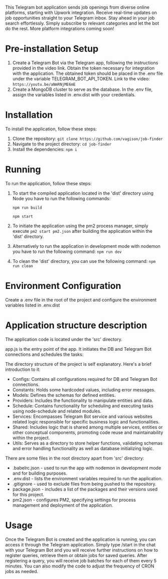 This Telegram bot application sends job openings from diverse online platforms, starting with Upwork integration.
Receive real-time updates on job opportunities straight to your Telegram inbox.
Stay ahead in your job search effortlessly.
Simply subscribe to relevant categories and let the bot do the rest.
More platform integrations coming soon!

# Pre-installation Setup
1. Create a Telegram Bot via the Telegram app, following the instructions provided in the video link. Obtain the token necessary for integration with the application. The obtained token should be placed in the .env file under the variable TELEGRAM_BOT_API_TOKEN.
Link to the video: ```https://youtu.be/aNmRNjME6mE```
2. Create a MongoDB cluster to serve as the database. In the .env file, assign the variables listed in .env.dist with your credentials.

# Installation
To install the application, follow these steps:
1. Clone the repository: ```git clone https://github.com/vagison/job-finder```
2. Navigate to the project directory: ```cd job-finder```
3. Install the dependencies: ```npm i```

# Running
To run the application, follow these steps:
1. To start the compiled application located in the 'dist' directory using Node you have to run the following commands:

    ```npm run build```
   
    ```npm start```
2. To initiate the application using the pm2 process manager, simply execute ```pm2 start pm2.json``` after building the application within the 'dist' directory.
3. Alternatively to run the application in development mode with nodemon you have to run the following command: ```npm run dev```
4. To clean the 'dist' directory, you can use the following command: ```npm run clean```

# Environment Configuration
Create a .env file in the root of the project and configure the environment variables listed in .env.dist

# Application structure description
The application code is located under the 'src' directory.

app.js is the entry point of the app. It initiates the DB and Telegram Bot connections and schedules the tasks:

The directory structure of the project is self explanatory. Here's a brief introduction to it:
* Configs: Contains all configurations required for DB and Telegram Bot connections.
* Constants: Holds some hardcoded values, including error messages.
* Models: Defines the schemas for defined entities.
* Providers: Includes the functionality to manipulate entities and data.
* Schedule: Contains functionality for scheduling and executing tasks using node-schedule and related modules.
* Services: Encompasses Telegram Bot service and various websites related logic responsible for specific business logic and functionalities.
* Shared: Includes logic that is shared among multiple services, entities or other conceptual components, promoting code reuse and maintainability within the project.
* Utils: Serves as a directory to store helper functions, validating schemas and error handling functionality as well as database initializing logic.

There are some files in the root directory apart from 'src' directory:
* .babelrc.json - used to run the app with nodemon in development mode and for building purposes.
* .env.dist - lists the environment variables required to run the application.
* .gitignore - used to exclude files from being pushed to the repository.
* package.json - includes a list of the packages and their versions used for this project.
* pm2.json - configures PM2, specifying settings for process management and deployment of the application.


# Usage
Once the Telegram Bot is created and the application is running, you can access it through the Telegram application.
Simply type /start in the chat with your Telegram Bot and you will receive further instructions on how to register queries, retrieve them or obtain jobs for saved queries.
After registering a query, you will receive job batches for each of them every 5 minutes.
You can also modify the code to adjust the frequency of CRON jobs as needed.
